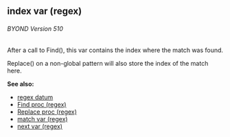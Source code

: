 ## index var (regex) 
###### BYOND Version 510


After a call to Find(), this var contains the index where the
match was found. 

Replace() on a non-global pattern will also
store the index of the match here.

**See also:**
+   [regex datum](/ref/regex.md) 
+   [Find proc (regex)](/ref/regex/proc/Find.md) 
+   [Replace proc (regex)](/ref/regex/proc/Replace.md) 
+   [match var (regex)](/ref/regex/var/match.md) 
+   [next var (regex)](/ref/regex/var/next.md) 